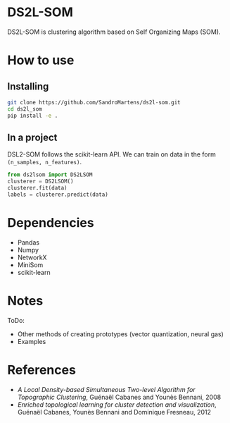 # DS2L-SOM

DS2L-SOM is clustering algorithm based on Self Organizing Maps (SOM).

# How to use
## Installing
```bash 
git clone https://github.com/SandroMartens/ds2l-som.git
cd ds2l_som
pip install -e .
```

## In a project
DSL2-SOM follows the scikit-learn API. We can train on data in the form `(n_samples, n_features)`.

```python
from ds2lsom import DS2LSOM
clusterer = DS2LSOM()
clusterer.fit(data)
labels = clusterer.predict(data)
```

# Dependencies
- Pandas
- Numpy
- NetworkX
- MiniSom
- scikit-learn

# Notes
ToDo:
- Other methods of creating prototypes (vector quantization, neural gas)
- Examples

# References
- _A Local Density-based Simultaneous Two-level Algorithm for
Topographic Clustering_, Guénaël Cabanes and Younès Bennani,
2008
- _Enriched topological learning for cluster detection and visualization_,
Guénaël Cabanes, Younès Bennani and Dominique Fresneau, 2012

